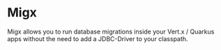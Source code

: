 # Migx

Migx allows you to run database migrations inside
your Vert.x / Quarkus apps without the need to
add a JDBC-Driver to your classpath.

